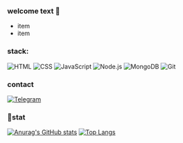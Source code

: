 ### welcome text 👋

* item
* item

### stack:

![HTML](https://img.shields.io/badge/HTML-000000?style=for-the-badge&logo=HTML5)
![CSS](https://img.shields.io/badge/CSS-000000?style=for-the-badge&logo=CSS3)
![JavaScript](https://img.shields.io/badge/JavaScript-000000?style=for-the-badge&logo=JavaScript)
![Node.js](https://img.shields.io/badge/Node.JS-000000?style=for-the-badge&logo=Node.JS)
![MongoDB](https://img.shields.io/badge/MongoDB-000000?style=for-the-badge&logo=MongoDB)
![Git](https://img.shields.io/badge/Git-000000?style=for-the-badge&logo=Git)

### contact
[![Telegram](https://img.shields.io/badge/Telegram-000000?style=for-the-badge&logo=telegram)](https://t.me/igorishere)

### 🧮stat
[![Anurag's GitHub stats](https://github-readme-stats.vercel.app/api?username=74Genesis&show_icons=true&theme=dark&hide=contribs)](https://github.com/anuraghazra/github-readme-stats)
[![Top Langs](https://github-readme-stats.vercel.app/api/top-langs/?username=74Genesis&layout=compact&theme=dark)](https://github.com/anuraghazra/github-readme-stats)
